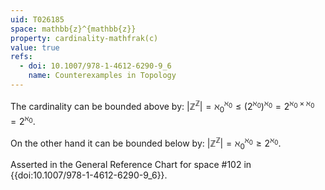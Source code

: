 ```yaml
---
uid: T026185
space: mathbb{z}^{mathbb{z}}
property: cardinality-mathfrak(c)
value: true
refs:
  - doi: 10.1007/978-1-4612-6290-9_6
    name: Counterexamples in Topology
---
```

The cardinality can be bounded above by:
$|\mathbb Z^\mathbb Z|= \aleph _0^{\aleph_0}\leq (2^{\aleph_0})^{\aleph_0}=2^{\aleph_0\times\aleph_0}=2^{\aleph_0}$.

On the other hand it can be bounded below by:
$|\mathbb Z^\mathbb Z|= \aleph _0^{\aleph_0}\geq 2^{\aleph_0}$.

Asserted in the General Reference Chart for space #102 in
{{doi:10.1007/978-1-4612-6290-9_6}}.
